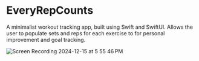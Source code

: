 # EveryRepCounts
A minimalist workout tracking app, built using Swift and SwiftUI. Allows the user to populate sets and reps for each exercise to for personal improvement and goal tracking.


![Screen Recording 2024-12-15 at 5 55 46 PM](https://github.com/user-attachments/assets/1a3f4def-b66c-4def-b235-b3a01881638a)

